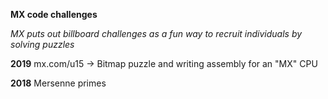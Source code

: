 **MX code challenges**

*MX puts out billboard challenges as a fun way to recruit individuals
by solving puzzles*

**2019**
mx.com/u15 -> Bitmap puzzle and writing assembly for an "MX" CPU

**2018**
Mersenne primes
